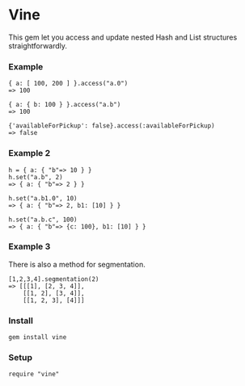 # Vine

This gem let you access and update nested Hash and List structures straightforwardly. 

### Example

    { a: [ 100, 200 ] }.access("a.0")
    => 100 

    { a: { b: 100 } }.access("a.b") 
    => 100 
    
    {'availableForPickup': false}.access(:availableForPickup)
    => false

### Example 2

    h = { a: { "b"=> 10 } }
    h.set("a.b", 2)
    => { a: { "b"=> 2 } }

    h.set("a.b1.0", 10)
    => { a: { "b"=> 2, b1: [10] } }

    h.set("a.b.c", 100)
    => { a: { "b"=> {c: 100}, b1: [10] } }

### Example 3

There is also a method for segmentation.

    [1,2,3,4].segmentation(2)
    => [[[1], [2, 3, 4]], 
        [[1, 2], [3, 4]], 
        [[1, 2, 3], [4]]] 

### Install

    gem install vine

### Setup

    require "vine"





